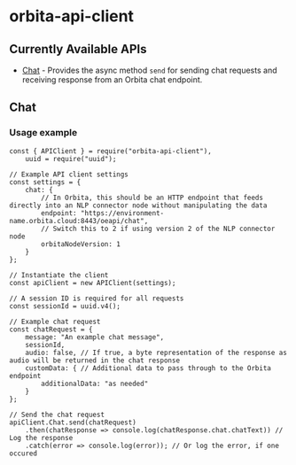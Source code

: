
# orbita-api-client

## Currently Available APIs

- [Chat](#Chat) - Provides the async method `send` for sending chat requests and receiving response from an Orbita chat endpoint.

## Chat
### Usage example

```
const { APIClient } = require("orbita-api-client"),
    uuid = require("uuid");

// Example API client settings
const settings = {
    chat: {
        // In Orbita, this should be an HTTP endpoint that feeds directly into an NLP connector node without manipulating the data
        endpoint: "https://environment-name.orbita.cloud:8443/oeapi/chat",
        // Switch this to 2 if using version 2 of the NLP connector node
        orbitaNodeVersion: 1
    }
};

// Instantiate the client
const apiClient = new APIClient(settings);

// A session ID is required for all requests
const sessionId = uuid.v4();

// Example chat request
const chatRequest = {
    message: "An example chat message",
    sessionId,
    audio: false, // If true, a byte representation of the response as audio will be returned in the chat response
    customData: { // Additional data to pass through to the Orbita endpoint
        additionalData: "as needed"
    }
};

// Send the chat request
apiClient.Chat.send(chatRequest)
    .then(chatResponse => console.log(chatResponse.chat.chatText)) // Log the response
    .catch(error => console.log(error)); // Or log the error, if one occured
```
